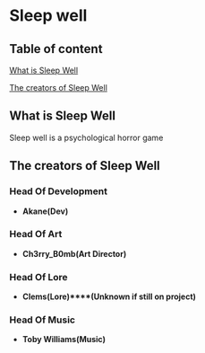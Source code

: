 # **Sleep well**
## **Table of content**
[What is Sleep Well](#what-is-sleep-well)

[The creators of Sleep Well](#the-creators-of-sleep-well)
## **What is Sleep Well**
Sleep well is a psychological horror game
## **The creators of Sleep Well**
### **Head Of Development**
- **Akane(Dev)**
### **Head Of Art**
- **Ch3rry_B0mb(Art Director)**
### **Head Of Lore**
- **Clems(Lore)****(Unknown if still on project)**
### **Head Of Music**
- **Toby Williams(Music)**
